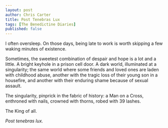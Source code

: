 ```yaml
---
layout: post
author: Chris Carter
title: Post Tenebras Lux
tags: [The Benedictine Diaries]
published: false
---
```


I often oversleep. On those days, being late to work is worth skipping a few waking minutes of existence.

Sometimes, the sweetest combination of despair and hope is a lot and a little. A bright keyhole in a prison cell door. A dark world, illuminated at a singularity; the same world where some friends and loved ones are laden with childhood abuse, another with the tragic loss of their young son in a housefire, and another with their enduring shame because of sexual assault.

The singularity, pinprick in the fabric of history: a Man on a Cross, enthroned with nails, crowned with thorns, robed with 39 lashes.

The King of all.

_Post tenebras lux._
